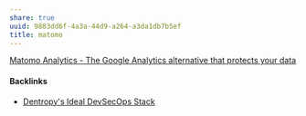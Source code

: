 ```yaml
---
share: true
uuid: 9883dd6f-4a3a-44d9-a264-a3da1db7b5ef
title: matomo
---
```

[Matomo Analytics - The Google Analytics alternative that protects your data](https://matomo.org/)

#### Backlinks

* [Dentropy's Ideal DevSecOps Stack](/406a13ea-5f64-440a-b454-6b43afe9e0d5)